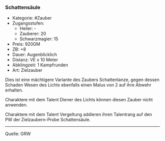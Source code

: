 ### Schattensäule

- Kategorie: #Zauber
- Zugangsstufen:
  - Heiler: -
  - Zauberer: 20
  - Schwarzmagier: 15
- Preis: 920GM
- ZB: +8
- Dauer: Augenblicklich
- Distanz: VE x 10 Meter
- Abklingzeit: 1 Kampfrunden
- Art: Zielzauber

Dies ist eine mächtigere Variante des Zaubers Schattenlanze, gegen dessen Schaden Wesen des Lichts ebenfalls einen Malus von 2 auf ihre Abwehr erhalten.

Charaktere mit dem Talent Diener des Lichts können diesen Zauber nicht anwenden.

Charaktere mit dem Talent Vergeltung addieren ihren Talentrang auf den PW der Zielzaubern-Probe Schattensäule.

---

Quelle: GRW
